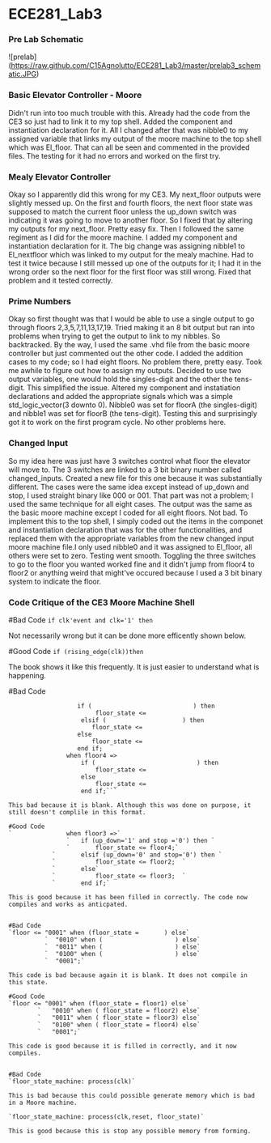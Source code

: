 ECE281_Lab3
===========
### Pre Lab Schematic
![prelab] (https://raw.github.com/C15Agnolutto/ECE281_Lab3/master/prelab3_schematic.JPG)


### Basic Elevator Controller - Moore
Didn't run into too much trouble with this. Already had the code from the CE3 so just had to link it to my top shell. 
Added the component and instantiation declaration for it. All I changed after that was nibble0 to my assigned variable
that links my output of the moore machine to the top shell which was El_floor. That can all be seen and commented in 
the provided files. The testing for it had no errors and worked on the first try.

### Mealy Elevator Controller
Okay so I apparently did this wrong for my CE3. My next_floor outputs were slightly messed up. On the first and fourth 
floors, the next floor state was supposed to match the current floor unless the up_down switch was indicating it was going 
to move to another floor. So I fixed that by altering my outputs for my next_floor. Pretty easy fix. Then I followed
the same regiment as I did for the moore machine. I added my component and instantiation declaration for it. The big change
was assigning nibble1 to El_nextfloor which was linked to my output for the mealy machine. Had to test it twice because 
I still messed up one of the outputs for it; I had it in the wrong order so the next floor for the first floor was still
wrong. Fixed that problem and it tested correctly.

### Prime Numbers 
Okay so first thought was that I would be able to use a single output to go through floors 2,3,5,7,11,13,17,19. Tried 
making it an 8 bit output but ran into problems when trying to get the output to link to my nibbles. So backtracked.
By the way, I used the same .vhd file from the basic moore controller but just commented out the other code. I added the 
addition cases to my code; so I had eight floors. No problem there, pretty easy. Took me awhile to figure out how to 
assign my outputs. Decided to use two output variables, one would hold the singles-digit and the other the tens-digit. 
This simplified the issue. Altered my component and instatiation declarations and added the appropriate signals which was 
a simple std_logic_vector(3 downto 0). Nibble0 was set for floorA (the singles-digit) and nibble1 was set for floorB (the
tens-digit). Testing this and surprisingly got it to work on the first program cycle. No other problems here.

### Changed Input 
So my idea here was just have 3 switches control what floor the elevator will move to. The 3 switches are linked to a 3 bit
binary number called changed_inputs. Created a new file for this one because it was substantially different. The cases 
were the same idea except instead of up_down and stop, I used straight binary like 000 or 001. That part was not 
a problem; I used the same technique for all eight cases. The output was the same as the basic moore machine except 
I coded for all eight floors. Not bad. To implement this to the top shell, I simply coded out the items in the componet
and instantiation declaration that was for the other functionalities, and replaced them with the appropriate variables
from the new changed input moore machine file.I only used nibble0 and it was assigned to El_floor, all others were set to
zero. Testing went smooth. Toggling the three switches to go to the floor you wanted worked fine and it didn't jump
from floor4 to floor2 or anything weird that might've occured because I used a 3 bit binary system to indicate the floor.



### Code Critique of the CE3 Moore Machine Shell

#Bad Code
`if clk'event and clk='1' then`

Not necessarily wrong but it can be done more efficently shown below.

#Good Code
`if (rising_edge(clk))then`

The book shows it like this frequently. It is just easier to understand what is happening.


#Bad Code
```when floor3 =>
                   if (                            ) then 
                        floor_state <= 
                    elsif (                     ) then 
                       floor_state <=  
                   else
                       floor_state <=  
                   end if;
                when floor4 =>
                    if (                            ) then 
                        floor_state <=  
                    else 
                        floor_state <=  
                    end if;```

This bad because it is blank. Although this was done on purpose, it still doesn't complile in this format.

#Good Code
`				when floor3 =>`
				`	if (up_down='1' and stop ='0') then `
				`		floor_state <= floor4;`
			`		elsif (up_down='0' and stop='0') then `
			`			floor_state <= floor2;	`
			`		else`
			`			floor_state <= floor3;	`
			`		end if;`
			
This is good because it has been filled in correctly. The code now compiles and works as anticpated.


#Bad Code
`floor <= "0001" when (floor_state =       ) else`
          `  "0010" when (                    ) else`
          `  "0011" when (                    ) else`
          `  "0100" when (                    ) else`
          `  "0001";`
          
This code is bad because again it is blank. It does not compile in this state.

#Good Code
`floor <= "0001" when (floor_state = floor1) else`
		`	"0010" when ( floor_state = floor2) else`
		`	"0011" when ( floor_state = floor3) else`
		`	"0100" when ( floor_state = floor4) else`
		`	"0001";`
		
This code is good because it is filled in correctly, and it now compiles.


#Bad Code
`floor_state_machine: process(clk)`

This is bad because this could possible generate memory which is bad in a Moore machine.

`floor_state_machine: process(clk,reset, floor_state)`

This is good because this is stop any possible memory from forming. 













